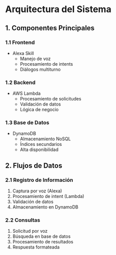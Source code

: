 # Arquitectura del Sistema

## 1. Componentes Principales

### 1.1 Frontend
- Alexa Skill
  - Manejo de voz
  - Procesamiento de intents
  - Diálogos multiturno

### 1.2 Backend
- AWS Lambda
  - Procesamiento de solicitudes
  - Validación de datos
  - Lógica de negocio

### 1.3 Base de Datos
- DynamoDB
  - Almacenamiento NoSQL
  - Índices secundarios
  - Alta disponibilidad

## 2. Flujos de Datos

### 2.1 Registro de Información
1. Captura por voz (Alexa)
2. Procesamiento de intent (Lambda)
3. Validación de datos
4. Almacenamiento en DynamoDB

### 2.2 Consultas
1. Solicitud por voz
2. Búsqueda en base de datos
3. Procesamiento de resultados
4. Respuesta formateada
